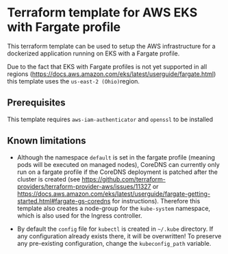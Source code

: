 # Terraform template for AWS EKS with Fargate profile

This terraform template can be used to setup the AWS infrastructure
for a dockerized application running on EKS with a Fargate profile.

Due to the fact that EKS with Fargate profiles is not yet supported in all regions
(https://docs.aws.amazon.com/eks/latest/userguide/fargate.html) this template uses
the `us-east-2 (Ohio)`region.

## Prerequisites
This template requires `aws-iam-authenticator` and `openssl` to be installed

## Known limitations
* Although the namespace `default` is set in the fargate profile (meaning
pods will be executed on managed nodes), CoreDNS can currently only run
on a fargate profile if the CoreDNS deployment is patched after the
cluster is created (see https://github.com/terraform-providers/terraform-provider-aws/issues/11327
or https://docs.aws.amazon.com/eks/latest/userguide/fargate-getting-started.html#fargate-gs-coredns
for instructions). Therefore this template also creates a node-group for the `kube-system`
namespace, which is also used for the Ingress controller.

* By default the `config` file for `kubectl` is created in `~/.kube` directory. If any
configuration already exists there, it will be overwritten! To preserve any pre-existing
configuration, change the `kubeconfig_path` variable.